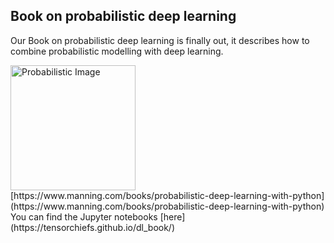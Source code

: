 ## Book on probabilistic deep learning
Our Book on probabilistic deep learning is finally out, it describes how to combine probabilistic modelling with deep learning.

<div style="text-align: left;">
    <img src="imgs/probabilistic.jpg" alt="Probabilistic Image" style="left;" height="200"><br>
</div>
[https://www.manning.com/books/probabilistic-deep-learning-with-python](https://www.manning.com/books/probabilistic-deep-learning-with-python)
You can find the Jupyter notebooks [here](https://tensorchiefs.github.io/dl_book/)<br>